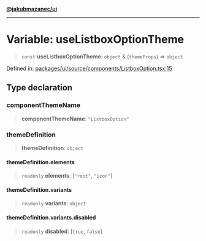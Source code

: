 [**@jakubmazanec/ui**](../README.md)

---

# Variable: useListboxOptionTheme

> `const` **useListboxOptionTheme**: `object` & (`themeProps`) => `object`

Defined in:
[packages/ui/source/components/ListboxOption.tsx:15](https://github.com/jakubmazanec/tools/blob/c36a857a499e2c0c4f38fc4405cb987b357adf10/packages/ui/source/components/ListboxOption.tsx#L15)

## Type declaration

### componentThemeName

> **componentThemeName**: `"ListboxOption"`

### themeDefinition

> **themeDefinition**: `object`

#### themeDefinition.elements

> `readonly` **elements**: \[`"root"`, `"icon"`\]

#### themeDefinition.variants

> `readonly` **variants**: `object`

#### themeDefinition.variants.disabled

> `readonly` **disabled**: \[`true`, `false`\]
